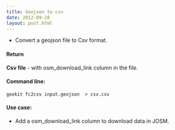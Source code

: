 ```yaml
---
title: Geojson to csv
date: 2012-09-28
layout: post.html
---
```


- Convert a geojson file to Csv format.

#### Return

**Csv file** - with osm_download_link column in the file.

#### Command line:

```geokit fc2csv input.geojson  > csv.csv```

#### Use case:

- Add a osm_download_link column to download data in JOSM.